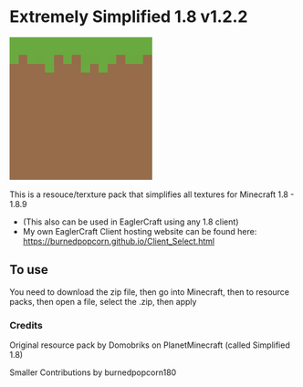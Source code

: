 # Extremely Simplified 1.8 v1.2.2

![alt text](https://github.com/burnedpopcorn/Extremely-Simpifed-1.8/blob/main/pack.png?raw=true)

This is a resouce/terxture pack that simplifies all textures for Minecraft 1.8 - 1.8.9
- (This also can be used in EaglerCraft using any 1.8 client)
- My own EaglerCraft Client hosting website can be found here:
https://burnedpopcorn.github.io/Client_Select.html

## To use

You need to download the zip file, then go into Minecraft, then to resource packs, then open a file, select the .zip, then apply

### Credits
Original resource pack by Domobriks on PlanetMinecraft (called Simplified 1.8)

Smaller Contributions by burnedpopcorn180
